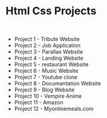 <h1>Html Css Projects </h1>
<br>
<ul>
  <li>Project 1 - Tribute Website</li>
  <li>Project 2 - Job Application</li>
  <li>Project 3 - Parallax Website</li>
  <li>Project 4 - Landing Website</li>
  <li>Project 5 - restaurant Website</li>
  <li>Project 6 - Music Website</li>
  <li>Project 7 - Youtube clone</li>
  <li>Project 8 - Documantation Website</li>
  <li>Project 9 - Blog Website</li>
  <li>Project 10 - Vempire Anime</li>
  <li>Project 11 - Amazon</li>
  <li>Project 12 - Myonlinemeals.com</li>
</ul>
